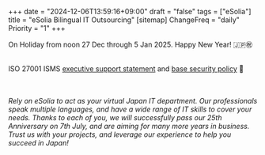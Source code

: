 +++
date = "2024-12-06T13:59:16+09:00"
draft = "false"
tags = ["eSolia"]
title = "eSolia Bilingual IT Outsourcing"
[sitemap]
  ChangeFreq = "daily"
  Priority = "1"
+++

<span class="tag is-danger is-large">On Holiday from noon 27 Dec through 5 Jan 2025. Happy New Year! 🇯🇵㊗️</span><br><br>  
<!-- <span class="tag is-danger is-large">We're back after the New Year break! 🇯🇵🎍</span><br> -->

<!-- <span class="tag is-danger is-large">It's the Golden Week Holiday from 29 April to 6 May 2024. Happy GW! 🇯🇵🎏</span><br><br>   -->
<!-- <span class="tag is-danger is-large">We're back after the Golden Week break! 🇯🇵🎏</span><br> -->

<!-- <span class="tag is-danger is-large">We're back after Obon Week! 🇯🇵🪷</span><br>  -->
<!-- <span class="tag is-danger is-large">Obon Holiday 13-16 Aug. Happy Obon Week! 🇯🇵🪷</span><br> -->
<!-- <a href="/post/20210222-esolia-office-move-to-shiodome/" class="button is-danger is-size-6-mobile is-medium">eSolia Has Moved! 🎉</a> -->
<!-- <span class="tag is-danger is-large">To promote a paperless environment, eSolia is issuing commercial papers </span> -->
<!-- <span class="tag is-danger is-large">such as quotes and invoices or reports in PDF format via email only. </span> -->
<!-- <span class="tag is-danger is-large">We appreciate your understanding and cooperation in this matter. ♻️</span> -->
<!-- <span class="tag is-danger is-large">25th Anniversary on 7/7! 🥳</span><br> -->
<!-- <span class="tag is-danger is-large">Extending our Heartfelt Thanks!</span> -->
<!-- <span class="tag is-danger is-large">PROdb Maintenance: Sun 10 Nov from 18:00 JST</span><br> -->

<span class="tag is-danger is-large">ISO 27001 ISMS&nbsp;<a href="https://esolia.pro/ismsexecmemo" class="has-text-esolia-yellow-2">executive support statement</a>&nbsp;and&nbsp;<a href="https://esolia.pro/basesecpol" class="has-text-esolia-yellow-2">base security policy</a>&nbsp;🚀</span>


<br><br>
<i>Rely on eSolia to act as your virtual Japan IT department. Our professionals speak multiple languages, and have a wide range of IT skills to cover your needs. Thanks to each of you, we will successfully pass our <span class="has-text-esolia-yellow-2">25th Anniversary</span> on 7th July, and are aiming for many more years in business. Trust us with your projects, and leverage our experience to help you succeed in Japan!</i> <br><br>
 
